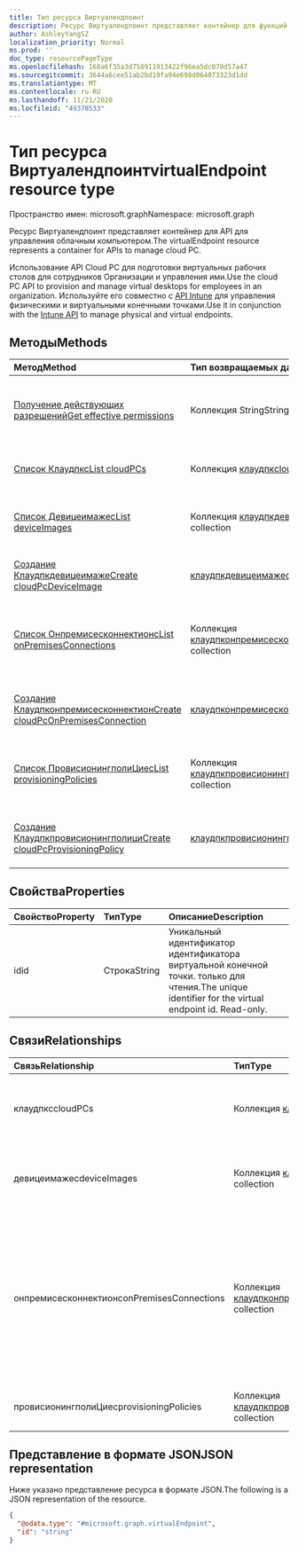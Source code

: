 ```yaml
---
title: Тип ресурса Виртуалендпоинт
description: Ресурс Виртуалендпоинт представляет контейнер для функций управления Cloud PC.
author: AshleyYangSZ
localization_priority: Normal
ms.prod: ''
doc_type: resourcePageType
ms.openlocfilehash: 168a6f35a3d758911913422f96ea5dc070d57a47
ms.sourcegitcommit: 3644a6cee51ab2bd19fa94e698d064073323d1dd
ms.translationtype: MT
ms.contentlocale: ru-RU
ms.lasthandoff: 11/21/2020
ms.locfileid: "49378533"
---
```

# <a name="virtualendpoint-resource-type"></a><span data-ttu-id="c1af0-103">Тип ресурса Виртуалендпоинт</span><span class="sxs-lookup"><span data-stu-id="c1af0-103">virtualEndpoint resource type</span></span>

<span data-ttu-id="c1af0-104">Пространство имен: microsoft.graph</span><span class="sxs-lookup"><span data-stu-id="c1af0-104">Namespace: microsoft.graph</span></span>

<span data-ttu-id="c1af0-105">Ресурс Виртуалендпоинт представляет контейнер для API для управления облачным компьютером.</span><span class="sxs-lookup"><span data-stu-id="c1af0-105">The virtualEndpoint resource represents a container for APIs to manage cloud PC.</span></span>

<span data-ttu-id="c1af0-106">Использование API Cloud PC для подготовки виртуальных рабочих столов для сотрудников Организации и управления ими.</span><span class="sxs-lookup"><span data-stu-id="c1af0-106">Use the cloud PC API to provision and manage virtual desktops for employees in an organization.</span></span> <span data-ttu-id="c1af0-107">Используйте его совместно с [API Intune](../resources/intune-graph-overview.md) для управления физическими и виртуальными конечными точками.</span><span class="sxs-lookup"><span data-stu-id="c1af0-107">Use it in conjunction with the [Intune API](../resources/intune-graph-overview.md) to manage physical and virtual endpoints.</span></span>

## <a name="methods"></a><span data-ttu-id="c1af0-108">Методы</span><span class="sxs-lookup"><span data-stu-id="c1af0-108">Methods</span></span>

|<span data-ttu-id="c1af0-109">Метод</span><span class="sxs-lookup"><span data-stu-id="c1af0-109">Method</span></span>|<span data-ttu-id="c1af0-110">Тип возвращаемых данных</span><span class="sxs-lookup"><span data-stu-id="c1af0-110">Return type</span></span>|<span data-ttu-id="c1af0-111">Описание</span><span class="sxs-lookup"><span data-stu-id="c1af0-111">Description</span></span>|
|:---|:---|:---|
|[<span data-ttu-id="c1af0-112">Получение действующих разрешений</span><span class="sxs-lookup"><span data-stu-id="c1af0-112">Get effective permissions</span></span>](../api/virtualendpoint-geteffectivepermissions.md)|<span data-ttu-id="c1af0-113">Коллекция String</span><span class="sxs-lookup"><span data-stu-id="c1af0-113">String collection</span></span>|<span data-ttu-id="c1af0-114">Просмотр действующих разрешений текущего пользователя, прошедшего проверку подлинности.</span><span class="sxs-lookup"><span data-stu-id="c1af0-114">View the effective permissions of the currently authenticated user.</span></span>|
|[<span data-ttu-id="c1af0-115">Список Клаудпкс</span><span class="sxs-lookup"><span data-stu-id="c1af0-115">List cloudPCs</span></span>](../api/virtualendpoint-list-cloudpcs.md)|<span data-ttu-id="c1af0-116">Коллекция [клаудпк](../resources/cloudpc.md)</span><span class="sxs-lookup"><span data-stu-id="c1af0-116">[cloudPC](../resources/cloudpc.md) collection</span></span>|<span data-ttu-id="c1af0-117">Список свойств и связей объектов [клаудпк](../resources/cloudpc.md) .</span><span class="sxs-lookup"><span data-stu-id="c1af0-117">List properties and relationships of the [cloudPC](../resources/cloudpc.md) objects.</span></span>|
|[<span data-ttu-id="c1af0-118">Список Девицеимажес</span><span class="sxs-lookup"><span data-stu-id="c1af0-118">List deviceImages</span></span>](../api/virtualendpoint-list-deviceimages.md)|<span data-ttu-id="c1af0-119">Коллекция [клаудпкдевицеимаже](../resources/cloudpcdeviceimage.md)</span><span class="sxs-lookup"><span data-stu-id="c1af0-119">[cloudPcDeviceImage](../resources/cloudpcdeviceimage.md) collection</span></span>|<span data-ttu-id="c1af0-120">Перечисление свойств и связей объектов [клаудпкдевицеимаже](../resources/cloudpcdeviceimage.md) .</span><span class="sxs-lookup"><span data-stu-id="c1af0-120">List the properties and relationships of [cloudPcDeviceImage](../resources/cloudpcdeviceimage.md) objects.</span></span>|
|[<span data-ttu-id="c1af0-121">Создание Клаудпкдевицеимаже</span><span class="sxs-lookup"><span data-stu-id="c1af0-121">Create cloudPcDeviceImage</span></span>](../api/virtualendpoint-post-deviceimages.md)|[<span data-ttu-id="c1af0-122">клаудпкдевицеимаже</span><span class="sxs-lookup"><span data-stu-id="c1af0-122">cloudPcDeviceImage</span></span>](../resources/cloudpcdeviceimage.md)|<span data-ttu-id="c1af0-123">Создание нового объекта [клаудпкдевицеимаже](../resources/cloudpcdeviceimage.md) .</span><span class="sxs-lookup"><span data-stu-id="c1af0-123">Create a new [cloudPcDeviceImage](../resources/cloudpcdeviceimage.md) object.</span></span>|
|[<span data-ttu-id="c1af0-124">Список Онпремисесконнектионс</span><span class="sxs-lookup"><span data-stu-id="c1af0-124">List onPremisesConnections</span></span>](../api/virtualendpoint-list-onpremisesconnections.md)|<span data-ttu-id="c1af0-125">Коллекция [клаудпконпремисесконнектион](../resources/cloudpconpremisesconnection.md)</span><span class="sxs-lookup"><span data-stu-id="c1af0-125">[cloudPcOnPremisesConnection](../resources/cloudpconpremisesconnection.md) collection</span></span>|<span data-ttu-id="c1af0-126">Список свойств и связей объектов [клаудпконпремисесконнектион](../resources/cloudpconpremisesconnection.md) .</span><span class="sxs-lookup"><span data-stu-id="c1af0-126">List properties and relationships of the [cloudPcOnPremisesConnection](../resources/cloudpconpremisesconnection.md) objects.</span></span>|
|[<span data-ttu-id="c1af0-127">Создание Клаудпконпремисесконнектион</span><span class="sxs-lookup"><span data-stu-id="c1af0-127">Create cloudPcOnPremisesConnection</span></span>](../api/virtualendpoint-post-onpremisesconnections.md)|[<span data-ttu-id="c1af0-128">клаудпконпремисесконнектион</span><span class="sxs-lookup"><span data-stu-id="c1af0-128">cloudPcOnPremisesConnection</span></span>](../resources/cloudpconpremisesconnection.md)|<span data-ttu-id="c1af0-129">Создание нового объекта [клаудпконпремисесконнектион](../resources/cloudpconpremisesconnection.md) .</span><span class="sxs-lookup"><span data-stu-id="c1af0-129">Create a new [cloudPcOnPremisesConnection](../resources/cloudpconpremisesconnection.md) object.</span></span>|
|[<span data-ttu-id="c1af0-130">Список ПровисионингполиЦиес</span><span class="sxs-lookup"><span data-stu-id="c1af0-130">List provisioningPolicies</span></span>](../api/virtualendpoint-list-provisioningpolicies.md)|<span data-ttu-id="c1af0-131">Коллекция [клаудпкпровисионингполици](../resources/cloudpcprovisioningpolicy.md)</span><span class="sxs-lookup"><span data-stu-id="c1af0-131">[cloudPcProvisioningPolicy](../resources/cloudpcprovisioningpolicy.md) collection</span></span>|<span data-ttu-id="c1af0-132">Список свойств и связей объектов [клаудпкпровисионингполици](../resources/cloudpcprovisioningpolicy.md) .</span><span class="sxs-lookup"><span data-stu-id="c1af0-132">List properties and relationships of the [cloudPcProvisioningPolicy](../resources/cloudpcprovisioningpolicy.md) objects.</span></span>|
|[<span data-ttu-id="c1af0-133">Создание Клаудпкпровисионингполици</span><span class="sxs-lookup"><span data-stu-id="c1af0-133">Create cloudPcProvisioningPolicy</span></span>](../api/virtualendpoint-post-provisioningpolicies.md)|[<span data-ttu-id="c1af0-134">клаудпкпровисионингполици</span><span class="sxs-lookup"><span data-stu-id="c1af0-134">cloudPcProvisioningPolicy</span></span>](../resources/cloudpcprovisioningpolicy.md)|<span data-ttu-id="c1af0-135">Создание нового объекта [клаудпкпровисионингполици](../resources/cloudpcprovisioningpolicy.md) .</span><span class="sxs-lookup"><span data-stu-id="c1af0-135">Create a new [cloudPcProvisioningPolicy](../resources/cloudpcprovisioningpolicy.md) object.</span></span>|

## <a name="properties"></a><span data-ttu-id="c1af0-136">Свойства</span><span class="sxs-lookup"><span data-stu-id="c1af0-136">Properties</span></span>

|<span data-ttu-id="c1af0-137">Свойство</span><span class="sxs-lookup"><span data-stu-id="c1af0-137">Property</span></span>|<span data-ttu-id="c1af0-138">Тип</span><span class="sxs-lookup"><span data-stu-id="c1af0-138">Type</span></span>|<span data-ttu-id="c1af0-139">Описание</span><span class="sxs-lookup"><span data-stu-id="c1af0-139">Description</span></span>|
|:---|:---|:---|
|<span data-ttu-id="c1af0-140">id</span><span class="sxs-lookup"><span data-stu-id="c1af0-140">id</span></span>|<span data-ttu-id="c1af0-141">Строка</span><span class="sxs-lookup"><span data-stu-id="c1af0-141">String</span></span>|<span data-ttu-id="c1af0-142">Уникальный идентификатор идентификатора виртуальной конечной точки. только для чтения.</span><span class="sxs-lookup"><span data-stu-id="c1af0-142">The unique identifier for the virtual endpoint id. Read-only.</span></span>|

## <a name="relationships"></a><span data-ttu-id="c1af0-143">Связи</span><span class="sxs-lookup"><span data-stu-id="c1af0-143">Relationships</span></span>

|<span data-ttu-id="c1af0-144">Связь</span><span class="sxs-lookup"><span data-stu-id="c1af0-144">Relationship</span></span>|<span data-ttu-id="c1af0-145">Тип</span><span class="sxs-lookup"><span data-stu-id="c1af0-145">Type</span></span>|<span data-ttu-id="c1af0-146">Описание</span><span class="sxs-lookup"><span data-stu-id="c1af0-146">Description</span></span>|
|:---|:---|:---|
|<span data-ttu-id="c1af0-147">клаудпкс</span><span class="sxs-lookup"><span data-stu-id="c1af0-147">cloudPCs</span></span>|<span data-ttu-id="c1af0-148">Коллекция [клаудпк](../resources/cloudpc.md)</span><span class="sxs-lookup"><span data-stu-id="c1af0-148">[cloudPC](../resources/cloudpc.md) collection</span></span>|<span data-ttu-id="c1af0-149">Облачные управляемые виртуальные рабочие столы.</span><span class="sxs-lookup"><span data-stu-id="c1af0-149">Cloud managed virtual desktops.</span></span>|
|<span data-ttu-id="c1af0-150">девицеимажес</span><span class="sxs-lookup"><span data-stu-id="c1af0-150">deviceImages</span></span>|<span data-ttu-id="c1af0-151">Коллекция [клаудпкдевицеимаже](../resources/cloudpcdeviceimage.md)</span><span class="sxs-lookup"><span data-stu-id="c1af0-151">[cloudPcDeviceImage](../resources/cloudpcdeviceimage.md) collection</span></span>|<span data-ttu-id="c1af0-152">Ресурс Image (изображение) на облачном компьютере.</span><span class="sxs-lookup"><span data-stu-id="c1af0-152">The image resource on cloud PC.</span></span>|
|<span data-ttu-id="c1af0-153">онпремисесконнектионс</span><span class="sxs-lookup"><span data-stu-id="c1af0-153">onPremisesConnections</span></span>|<span data-ttu-id="c1af0-154">Коллекция [клаудпконпремисесконнектион](../resources/cloudpconpremisesconnection.md)</span><span class="sxs-lookup"><span data-stu-id="c1af0-154">[cloudPcOnPremisesConnection](../resources/cloudpconpremisesconnection.md) collection</span></span>|<span data-ttu-id="c1af0-155">Определенная коллекция сведений о ресурсах Azure, которую можно использовать для установки локальной сети для облачных компьютеров.</span><span class="sxs-lookup"><span data-stu-id="c1af0-155">A defined collection of Azure resource information that can be used to establish on-premises network connectivity for cloud PCs.</span></span>|
|<span data-ttu-id="c1af0-156">провисионингполиЦиес</span><span class="sxs-lookup"><span data-stu-id="c1af0-156">provisioningPolicies</span></span>|<span data-ttu-id="c1af0-157">Коллекция [клаудпкпровисионингполици](../resources/cloudpcprovisioningpolicy.md)</span><span class="sxs-lookup"><span data-stu-id="c1af0-157">[cloudPcProvisioningPolicy](../resources/cloudpcprovisioningpolicy.md) collection</span></span>|<span data-ttu-id="c1af0-158">политика подготовки облачных ПК.</span><span class="sxs-lookup"><span data-stu-id="c1af0-158">cloud PC provisioning policy.</span></span>|

## <a name="json-representation"></a><span data-ttu-id="c1af0-159">Представление в формате JSON</span><span class="sxs-lookup"><span data-stu-id="c1af0-159">JSON representation</span></span>

<span data-ttu-id="c1af0-160">Ниже указано представление ресурса в формате JSON.</span><span class="sxs-lookup"><span data-stu-id="c1af0-160">The following is a JSON representation of the resource.</span></span>
<!-- {
  "blockType": "resource",
  "keyProperty": "id",
  "@odata.type": "microsoft.graph.virtualEndpoint",
  "baseType": "",
  "openType": false
}
-->

``` json
{
  "@odata.type": "#microsoft.graph.virtualEndpoint",
  "id": "string"
}
```
